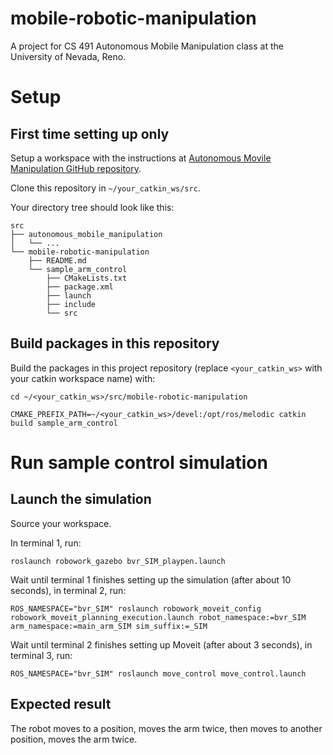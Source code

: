 # mobile-robotic-manipulation

A project for CS 491 Autonomous Mobile Manipulation class at the University of Nevada, Reno.

# Setup

## First time setting up only

Setup a workspace with the instructions at [Autonomous Movile Manipulation GitHub repository](https://github.com/robowork/autonomous_mobile_manipulation/tree/project).

Clone this repository in `~/your_catkin_ws/src`.

Your directory tree should look like this:
```
src
├── autonomous_mobile_manipulation
│   └── ...
└── mobile-robotic-manipulation
    ├── README.md
    └── sample_arm_control
        ├── CMakeLists.txt
        ├── package.xml
        ├── launch
        ├── include
        └── src
```

## Build packages in this repository

Build the packages in this project repository (replace `<your_catkin_ws>` with your catkin workspace name) with:
```
cd ~/<your_catkin_ws>/src/mobile-robotic-manipulation

CMAKE_PREFIX_PATH=~/<your_catkin_ws>/devel:/opt/ros/melodic catkin build sample_arm_control
```

# Run sample control simulation

## Launch the simulation

Source your workspace.

In terminal 1, run:
```
roslaunch robowork_gazebo bvr_SIM_playpen.launch
```

Wait until terminal 1 finishes setting up the simulation (after about 10 seconds), in terminal 2, run:
```
ROS_NAMESPACE="bvr_SIM" roslaunch robowork_moveit_config robowork_moveit_planning_execution.launch robot_namespace:=bvr_SIM arm_namespace:=main_arm_SIM sim_suffix:=_SIM
```

Wait until terminal 2 finishes setting up Moveit (after about 3 seconds), in terminal 3, run:
```
ROS_NAMESPACE="bvr_SIM" roslaunch move_control move_control.launch
```

## Expected result

The robot moves to a position, moves the arm twice, then moves to another position, moves the arm twice.
